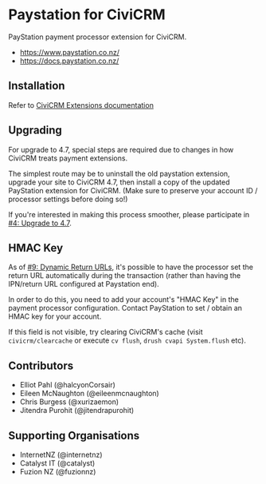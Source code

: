 # Paystation for CiviCRM

PayStation payment processor extension for CiviCRM.

* https://www.paystation.co.nz/
* https://docs.paystation.co.nz/

## Installation

Refer to [CiviCRM Extensions documentation](https://docs.civicrm.org/user/en/4.7/introduction/extensions/)

## Upgrading

For upgrade to 4.7, special steps are required due to changes in how CiviCRM treats payment extensions.

The simplest route may be to uninstall the old paystation extension, upgrade your site to CiviCRM 4.7, then install a copy of the updated PayStation extension for CiviCRM. (Make sure to preserve your account ID / processor settings before doing so!) 

If you're interested in making this process smoother, please participate in [#4: Upgrade to 4.7](https://github.com/fuzionnz/nz.co.fuzion.paystation/issues/4).

## HMAC Key

As of [#9: Dynamic Return URLs](https://github.com/fuzionnz/nz.co.fuzion.paystation/issues/9), it's possible to have the processor set the return URL automatically during the transaction (rather than having the IPN/return URL configured at Paystation end). 

In order to do this, you need to add your account's "HMAC Key" in the payment processor configuration. Contact PayStation to set / obtain an HMAC key for your account. 

If this field is not visible, try clearing CiviCRM's cache (visit `civicrm/clearcache` or execute `cv flush`, `drush cvapi System.flush` etc).

## Contributors

* Elliot Pahl (@halcyonCorsair)
* Eileen McNaughton (@eileenmcnaughton)
* Chris Burgess (@xurizaemon)
* Jitendra Purohit (@jitendrapurohit)

## Supporting Organisations

* InternetNZ (@internetnz)
* Catalyst IT (@catalyst)
* Fuzion NZ (@fuzionnz)

